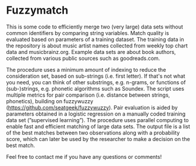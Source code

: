 # Fuzzymatch

This is some code to efficiently merge two (very large) data sets without common identifiers by comparing string variables.
Match quality is evaluated based on parameters of a training dataset.
The training data in the repository is about music artist names collected from weekly top chart data and musicbrainz.org.
Example data sets are about book authors, collected from various public sources such as goodreads.com.

The procedure uses a minimum amount of indexing to reduce the consideration set, based on sub-strings (i.e. first letter).
If that's not what you need, you can think of other substrings, e.g. n-grams, or functions of (sub-)strings, e.g. phonetic algorithms such as Soundex.
The script uses multiple metrics for pair comparison (i.e. distance between strings, phonetics), building on fuzzywuzzy (https://github.com/seatgeek/fuzzywuzzy).
Pair evaluation is aided by parameters obtained in a logistic regression on a manually coded training data set (”supervised learning”).
The procedure uses parallel computing to enable fast and efficient matching of large data sets.
The output file is a list of the best matches between two observations along with a probability score, which can later be used by the researcher to make a decision on the best match.

Feel free to contact me if you have any questions or comments!
